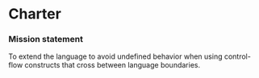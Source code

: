# Charter

### Mission statement

To extend the language to avoid undefined behavior when using control-flow
constructs that cross between language boundaries.
